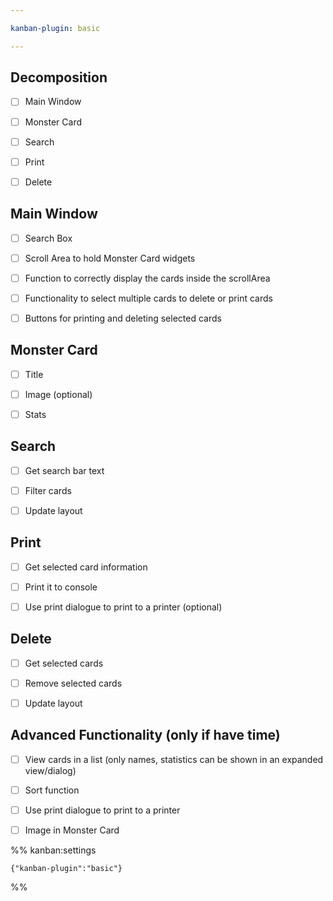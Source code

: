 ```yaml
---

kanban-plugin: basic

---
```


## Decomposition

- [ ] Main Window
- [ ] Monster Card
- [ ] Search
- [ ] Print
- [ ] Delete


## Main Window

- [ ] Search Box
- [ ] Scroll Area to hold Monster Card widgets
- [ ] Function to correctly display the cards inside the scrollArea
- [ ] Functionality to select multiple cards to delete or print cards
- [ ] Buttons for printing and deleting selected cards


## Monster Card

- [ ] Title
- [ ] Image (optional)
- [ ] Stats


## Search

- [ ] Get search bar text
- [ ] Filter cards
- [ ] Update layout


## Print

- [ ] Get selected card information
- [ ] Print it to console
- [ ] Use print dialogue to print to a printer (optional)


## Delete

- [ ] Get selected cards
- [ ] Remove selected cards
- [ ] Update layout


## Advanced Functionality (only if have time)

- [ ] View cards in a list (only names, statistics can be shown in an expanded view/dialog)
- [ ] Sort function
- [ ] Use print dialogue to print to a printer
- [ ] Image in Monster Card




%% kanban:settings
```
{"kanban-plugin":"basic"}
```
%%